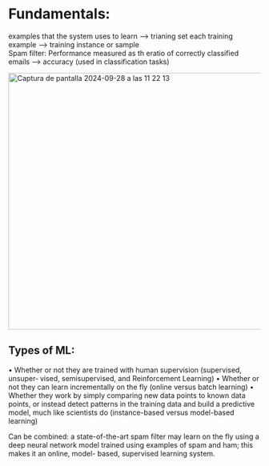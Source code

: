 # Fundamentals:
examples that the system uses to learn --> trianing set 
each training example --> training instance or sample  
Spam filter: Performance measured as th eratio of correctly classified emails --> accuracy (used in classification tasks) 

<img width="513" alt="Captura de pantalla 2024-09-28 a las 11 22 13" src="https://github.com/user-attachments/assets/889a1e93-583d-4c27-a77c-fcc0babab0ae">

## Types of ML: 
• Whether or not they are trained with human supervision (supervised, unsuper‐ vised, semisupervised, and Reinforcement Learning)
• Whether or not they can learn incrementally on the fly (online versus batch learning)
• Whether they work by simply comparing new data points to known data points, or instead detect patterns in the training data and build a predictive model, much like scientists do (instance-based versus model-based learning)

Can be combined: a state-of-the-art spam filter may learn on the fly using a deep neural network model trained using examples of spam and ham; this makes it an online, model- based, supervised learning system.











